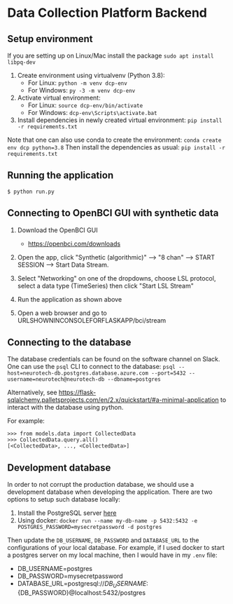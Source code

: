 # Data Collection Platform Backend

## Setup environment

If you are setting up on Linux/Mac install the package `sudo apt install libpq-dev`

1. Create environment using virtualvenv (Python 3.8):
    - For Linux: `python -m venv dcp-env`
    - For Windows: `py -3 -m venv dcp-env`
2. Activate virtual environment: 
    - For Linux: `source dcp-env/bin/activate`
    - For Windows: `dcp-env\Scripts\activate.bat`
3. Install dependencies in newly created virtual environment: `pip install -r requirements.txt`

Note that one can also use conda to create the environment: `conda create env dcp python=3.8`
Then install the dependencies as usual: `pip install -r requirements.txt`

## Running the application

```
$ python run.py
```

## Connecting to OpenBCI GUI with synthetic data
1. Download the OpenBCI GUI
   - https://openbci.com/downloads

2. Open the app, click "Synthetic (algorithmic)" --> "8 chan" --> START SESSION --> Start Data Stream.
3. Select "Networking" on one of the dropdowns, choose LSL protocol, select a data type (TimeSeries) then click "Start LSL Stream"
4. Run the application as shown above
5. Open a web browser and go to URLSHOWNINCONSOLEFORFLASKAPP/bci/stream


## Connecting to the database

The database credentials can be found on the software channel on Slack.
One can use the `psql` CLI to connect to the database: `psql --host=neurotech-db.postgres.database.azure.com --port=5432 --username=neurotech@neurotech-db --dbname=postgres`

Alternatively, see https://flask-sqlalchemy.palletsprojects.com/en/2.x/quickstart/#a-minimal-application to interact with the database using python.

For example:
```
>>> from models.data import CollectedData
>>> CollectedData.query.all()
[<CollectedData>, ..., <CollectedData>]
```

## Development database

In order to not corrupt the production database, we should use a development database when developing the application. There are two options to setup such database locally: 
1. Install the PostgreSQL server [here](https://www.postgresql.org/download/)
2. Using docker: ``docker run --name my-db-name -p 5432:5432 -e POSTGRES_PASSWORD=mysecretpassword -d postgres``

Then update the `DB_USERNAME`, `DB_PASSWORD` and `DATABASE_URL` to the configurations of your local database. 
For example, if I used docker to start a postgres server on my local machine, then I would have in my `.env` file:
- DB_USERNAME=postgres
- DB_PASSWORD=mysecretpassword
- DATABASE_URL=postgresql://${DB_USERNAME}:${DB_PASSWORD}@localhost:5432/postgres